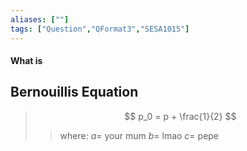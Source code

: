 ```yaml
---
aliases: [""]
tags: ["Question","QFormat3","SESA1015"]
---
```


#### What is
## Bernouillis Equation
> $$ p_0 = p + \frac{1}{2} $$ 
>> where:
>> $a =$ your mum
>> $b =$ lmao
>> $c =$ pepe